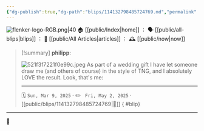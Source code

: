 ```yaml
---
{"dg-publish":true,"dg-path":"blips/114132798485724769.md","permalink":"/blips/114132798485724769/","title":"philipp on mastodon @ 2025-03-09"}
---
```



<div class="transclusion internal-embed is-loaded"><div class="markdown-embed">




![flenker-logo-RGB.png|40](/img/user/attachments/flenker-logo-RGB.png)
🏠 [[public/Index\|home]]  ⋮ 🗣️ [[public/all-blips\|blips]] ⋮  📝 [[public/All Articles\|articles]]  ⋮ 🕰️ [[public/now\|now]]


</div></div>


> [!summary] **philipp**:
>
> ![521f3f7221f0e99c.jpeg](/img/user/attachments/521f3f7221f0e99c.jpeg)
> As part of a wedding gift I have let someone draw me (and others of course) in the style of TNG, and I absolutely LOVE the result. Look, that's me:
> - - -
>
> 🗓️ <code>Sun, Mar 9, 2025</code>  · ✏️ <code> Fri, May 2, 2025</code>  · [[public/blips/114132798485724769\|🔗]]
{ #blip}


- - -

 👾
